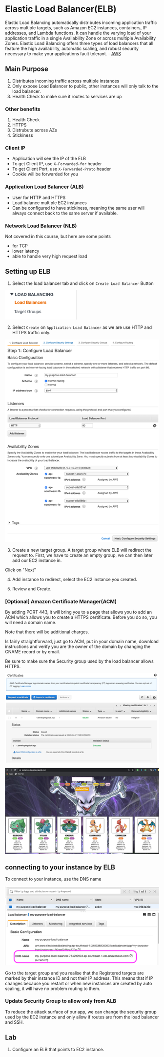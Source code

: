 # Elastic Load Balancer(ELB)

Elastic Load Balancing automatically distributes incoming application traffic across multiple targets, such as Amazon EC2 instances, containers, IP addresses, and Lambda functions. It can handle the varying load of your application traffic in a single Availability Zone or across multiple Availability Zones. Elastic Load Balancing offers three types of load balancers that all feature the high availability, automatic scaling, and robust security necessary to make your applications fault tolerant. - [AWS](https://aws.amazon.com/elasticloadbalancing/)

## Main Purpose

1. Distributes incoming traffic across multiple instances
2. Only expose Load Balancer to public, other instances will only talk to the load balancer.
3. Health Check to make sure it routes to services are up

### Other benefits

1. Health Check
2. HTTPS
3. Distrubute across AZs
4. Stickiness

### Client IP

- Application will see the IP of the ELB
- To get Client IP, use `X-Forwarded-for` header
- To get Client Port, use `X-Forwarded-Proto` header
- Cookie will be forwarded for you

### Application Load Balancer (ALB)

- User for HTTP and HTTPS
- Load balance multiple EC2 instances
- Can be configured to have stickiness, meaning the same user will always connect back to the same server if available.

### Network Load Balancer (NLB)

Not covered in this course, but here are some points

- for TCP
- lower latency
- able to handle very high request load

## Setting up ELB

1. Select the load balancer tab and click on `Create Load Balancer` Button

![load balancer](_media/load_balancer.png)

2. Select `Create` on `Application Load Balancer` as we are use HTTP and HTTPS traffic only.

![creates new elb](_media/create_new_elb.png)

3. Create a new target group. A target group where ELB will redirect the request to. First, we have to create an empty group, we can then later add our EC2 instance in.

Click on "Next"

4. Add instance to redirect, select the EC2 instance you created.

5. Review and Create.

### [Optional] Amazon Certificate Manager(ACM)

By adding PORT 443, it will bring you to a page that allows you to add an ACM which allows you to create a HTTPS certificate. Before you do so, you will need a domain name.

Note that there will be additional charges.

Is fairly straightforward, just go to ACM, put in your domain name, download instructions and verify you are the owner of the domain by changing the CNAME record or by email.

Be sure to make sure the Security group used by the load balancer allows HTTPS.

![acm](_media/acm.png)

![https pokemon](_media/https-pokemon.png)

## connecting to your instance by ELB

To connect to your instance, use the DNS name

![DNS Name](_media/created-load-balancer.png)

Go to the target group and you realise that the Registered targets are marked by their instance ID and not their IP address. This means that if IP changes because you restart or when new instances are created by auto scaling, it will have no problem routing to them.

### Update Security Group to allow only from ALB

To reduce the attack surface of our app, we can change the security group used by the EC2 instance and only allow if routes are from the load balancer and SSH.

## Lab

1. Configure an ELB that points to EC2 instance.
